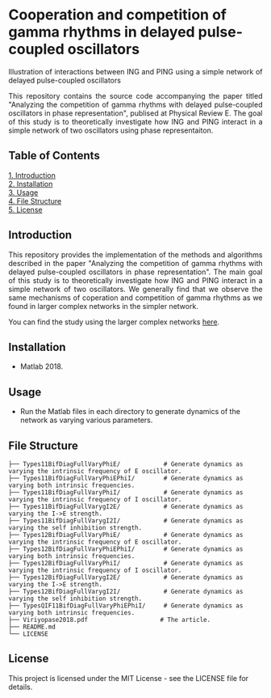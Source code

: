 # Cooperation and competition of gamma rhythms in delayed pulse-coupled oscillators

<p align="justify">Illustration of interactions between ING and PING using a simple network of delayed pulse-coupled oscillators</p>

<p align="justify">This repository contains the source code accompanying the paper titled "Analyzing the competition of gamma rhythms with delayed pulse-coupled oscillators in phase representation", publised at Physical Review E. 
The goal of this study is to theoretically investigate how ING and PING interact in a simple network of two oscillators using phase representaiton.</p>

## Table of Contents  
[1. Introduction](#Introduction)  
[2. Installation](#Installation)  
[3. Usage](#Usage)  
[4. File Structure](#FileStructure)  
[5. License](#License)  
          
## Introduction<a name="Introduction"/>
<p align="justify">This repository provides the implementation of the methods and algorithms described in the paper "Analyzing the competition of gamma rhythms with delayed pulse-coupled oscillators in phase representation". 
The main goal of this study is to theoretically investigate how ING and PING interact in a simple network of two oscillators. We generally find that we observe the same mechanisms of coperation and competition of gamma rhythms
as we found in larger complex networks in the simpler network.</p>

You can find the study using the larger complex networks [here](https://github.com/vatthaphon/Article_Viriyopase2016).

## Installation<a name="Installation"/>
- Matlab 2018.

## Usage<a name="Usage"/>
- Run the Matlab files in each directory to generate dynamics of the network as varying various parameters.

## File Structure<a name="FileStructure"/>
```plaintext
├── Types11BifDiagFullVaryPhiE/            # Generate dynamics as varying the intrinsic frequency of E oscillator.
├── Types11BifDiagFullVaryPhiEPhiI/        # Generate dynamics as varying both intrinsic frequencies.  
├── Types11BifDiagFullVaryPhiI/            # Generate dynamics as varying the intrinsic frequency of I oscillator.
├── Types11BifDiagFullVarygI2E/            # Generate dynamics as varying the I->E strength.
├── Types11BifDiagFullVarygI2I/            # Generate dynamics as varying the self inhibition strength.
├── Types12BifDiagFullVaryPhiE/            # Generate dynamics as varying the intrinsic frequency of E oscillator.
├── Types12BifDiagFullVaryPhiEPhiI/        # Generate dynamics as varying both intrinsic frequencies.  
├── Types12BifDiagFullVaryPhiI/            # Generate dynamics as varying the intrinsic frequency of I oscillator.
├── Types12BifDiagFullVarygI2E/            # Generate dynamics as varying the I->E strength.
├── Types12BifDiagFullVarygI2I/            # Generate dynamics as varying the self inhibition strength.
├── TypesQIF11BifDiagFullVaryPhiEPhiI/     # Generate dynamics as varying both intrinsic frequencies.  
├── Viriyopase2018.pdf                    # The article.   
├── README.md  
└── LICENSE
```
## License<a name="License"/>
This project is licensed under the MIT License - see the LICENSE file for details.

